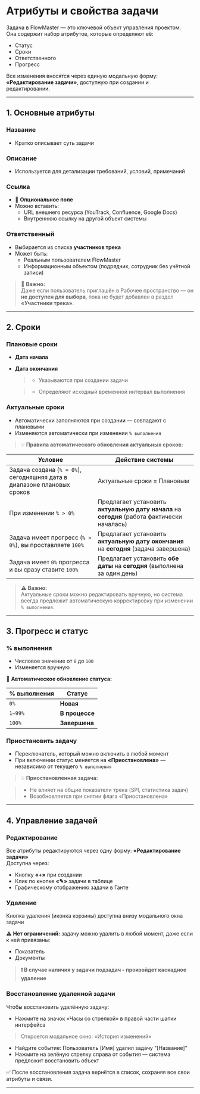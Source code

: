 # Атрибуты и свойства задачи

Задача в FlowMaster — это ключевой объект управления проектом.  
Она содержит набор атрибутов, которые определяют её:

- Статус
- Сроки
- Ответственного
- Прогресс

Все изменения вносятся через единую модальную форму: **«Редактирование задачи»**, доступную при создании и редактировании.

---

## 1. Основные атрибуты

### Название
- Кратко описывает суть задачи  

### Описание
- Используется для детализации требований, условий, примечаний

### Ссылка
- 🔗 **Опциональное поле**
- Можно вставить:
     - URL внешнего ресурса (YouTrack, Confluence, Google Docs)
     - Внутреннюю ссылку на другой объект системы

### Ответственный
- Выбирается из списка **участников трека**
- Может быть:
    - Реальным пользователем FlowMaster
    - Информационным объектом (подрядчик, сотрудник без учётной записи)

> 🎯 **Важно:**  
> Даже если пользователь приглашён в Рабочее пространство — он **не доступен для выбора**, пока не будет добавлен в раздел **«Участники трека»**.

---

## 2. Сроки

### Плановые сроки
- **Дата начала**
- **Дата окончания**

    >- Указываются при создании задачи

    >- Определяют исходный временной интервал выполнения

### Актуальные сроки
- Автоматически заполняются при создании — совпадают с плановыми
- Изменяются автоматически при изменении `% выполнения`

> 💡 **Правила автоматического обновления актуальных сроков:**

| Условие | Действие системы |
|--------|------------------|
| Задача создана (`% = 0%`), сегодняшняя дата в диапазоне плановых сроков | Актуальные сроки = Плановым |
| При изменении `% > 0%` | Предлагает установить **актуальную дату начала** на **сегодня** (работа фактически началась) |
| Задача имеет прогресс (`% > 0%`), вы проставляете `100%` | Предлагает установить **актуальную дату окончания** на **сегодня** (задача завершена) |
| Задача имеет `0%` прогресса и вы сразу ставите `100%` | Предлагает установить **обе даты** на **сегодня** (выполнена за один день) |

> ⚠️ **Важно:**  
> Актуальные сроки можно редактировать вручную, но система всегда предложит автоматическую корректировку при изменении `% выполнения`.

---

## 3. Прогресс и статус

### % выполнения
- Числовое значение от `0` до `100`
- Изменяется вручную

🔁 **Автоматическое обновление статуса:**

| % выполнения | Статус |
|-------------|-------|
| `0%` | **Новая** |
| `1–99%` | **В процессе** |
| `100%` | **Завершена** |

### Приостановить задачу
- Переключатель, который можно включить в любой момент
- При включении статус меняется на **«Приостановлена»** — независимо от текущего `% выполнения`

> 💡 **Приостановленная задача:**

> - Не влияет на общие показатели трека (SPI, статистика задач)
> - Возобновляется при снятии флага «Приостановлена»

---

## 4. Управление задачей

### Редактирование
Все атрибуты редактируются через одну форму: **«Редактирование задачи»**  
Доступна через:

- Кнопку **«+»** при создании
- Клик по кнопке **«✎»** задачи в таблице
- Графическому отображению задачи в Ганте 

### Удаление
Кнопка удаления (иконка корзины) доступна внизу модального окна задачи

⚠️ **Нет ограничений:** задачу можно удалить в любой момент, даже если к ней привязаны:

  - Показатель
  - Документы

> **❗ В случае наличия у задачи подзадач - произойдет каскадное удаление**

### Восстановление удаленной задачи

Чтобы восстановить удалённую задачу:

- Нажмите на значок «Часы со стрелкой» в правой части шапки интерфейса
> Откроется модальное окно: «История изменений»
- Найдите событие: Пользователь [Имя] удалил задачу "[Название]"
- Нажмите на зелёную стрелку справа от события — система предложит восстановить объект

✅ После восстановления задача вернётся в список, сохраняя все свои атрибуты и связи. 

---